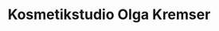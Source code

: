 ---
title: "Kosmetikstudio Olga Kremser"
url: /rottendorf/kosmetikstudio-olga-kremser/
shop: Kosmetik
---